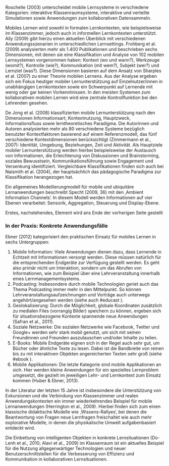 <!-- filename: 06_Klassifikation_und_Anwendungsbeispiele.md -->
<!-- title: Klassifikation und Anwendungsbeispiele -->

Roschelle (2003) unterscheidet mobile Lernsysteme in verschiedene Kategorien: interaktive Klassenraumsysteme, interaktive und verteilte Simulationen sowie Anwendungen zum kollaborativen Datensammeln.

Mobiles Lernen wird sowohl in formalen Lernkontexten, wie beispielsweise im Klassenzimmer, jedoch auch in informellen Lernkontexten unterstützt. Ally (2009) gibt hierzu einen aktuellen Überblick mit verschiedenen Anwendungsszenarien in unterschiedlichen Lernsettings. Frohberg et al. (2009) analysierten mehr als 1.400 Publikationen und beschrieben sechs Dimensionen, mit denen sie eine Klassifikation und Analyse von 102 mobilen Lernsystemen vorgenommen haben: Kontext (wo und wann?), Werkzeuge (womit?), Kontrolle (wie?), Kommunikation (mit wem?), Subjekt (wer?) und Lernziel (was?). Diese Dimensionen basieren auf dem Ansatz von Sharples et al. (2007) zu einer Theorie mobilen Lernens. Aus der Analyse ergeben sich ein Fokus heutiger mobiler Lernunterstützung auf Einzelnutzer/innen in unabhängigen Lernkontexten sowie ein Schwerpunkt auf Lernende mit wenig oder gar keinen Vorkenntnissen. In den meisten Systemen zum kollaborativen mobilen Lernen wird eine zentrale Kontrollfunktion bei den Lehrenden gesehen.

De Jong et al. (2008) klassifizierten mobile Lernunterstützung nach den Dimensionen Informationsart, Kontextnutzung, Hauptzweck, Informationsfluss sowie lerntheoretisches Paradigma. Die Autorinnen und Autoren analysierten mehr als 80 verschiedene Systeme bezüglich benutzter Kontextfaktoren basierend auf einem Referenzmodell, das fünf verschiedene Kontextdimensionen berücksichtigt (Zimmermann et al., 2007): Identität, Umgebung, Beziehungen, Zeit und Aktivität. Als Hauptziele mobiler Lernunterstützung werden hierbei beispielsweise der Austausch von Informationen, die Erleichterung von Diskussionen und Brainstorming, soziales Bewusstsein, Kommunikationsführung sowie Engagement und Versenkung identifiziert. Vergleichbare Klassifikationen finden sich auch bei Naismith et al. (2004), der hauptsächlich das pädagogische Paradigma zur Klassifikation herangezogen hat.

Ein allgemeines Modellierungmodell für mobile und ubiquitäre Lernanwendungen beschreibt Specht (2009, 36) mit den ‚Ambient Information Channels‘. In diesem Modell werden Informationen auf vier Ebenen verarbeitet: Sensorik, Aggregation, Steuerung und Display-Ebene.

Erstes, nachstehendes, Element wird ans Ende der vorherigen Seite gestellt

### In der Praxis: Konkrete Anwendungsfälle

Ebner (2012) kategorisiert den praktischen Einsatz für mobiles Lernen in sechs Untergruppen:

1. Mobile Information: Viele Anwendungen dienen dazu, dass Lernende in Echtzeit mit Informationen versorgt werden. Diese müssen natürlich für die entsprechenden Endgeräte zur Verfügung gestellt werden. Es geht also primär nicht um Interaktion, sondern um das Abrufen von Informationen, wie zum Beispiel über eine Lehrveranstaltung innerhalb eines Lernmanagementsystems.
2. Podcasting: Insbesondere durch mobile Technologien geriet auch das Thema Podcasting immer mehr in den Mittelpunkt. So können Lehrveranstaltungsaufzeichnungen und Vorträge auch unterwegs angehört/angesehen werden (siehe auch #educast ).
3. Geolokalisierung: Durch die Möglichkeit, globale Koordinaten zusätzlich zu medialen Files (vorrangig Bilder) speichern zu können, ergeben sich für situationsbezogene Kontexte spannende neue Anwendungen (Safran et al., 2011).
4. Soziale Netzwerke: Die sozialen Netzwerke wie Facebook, Twitter und Google+ werden sehr stark mobil genutzt, um sich mit seinen Freundinnen und Freunden auszutauschen und/oder Inhalte zu teilen.
5. E-Books: Mobile Endgeräte eignen sich in der Regel auch sehr gut, um Bücher oder ähnliche Texte zu lesen. Dabei ist die Bandbreite von reinen bis zu mit interaktiven Objekten angereicherten Texten sehr groß (siehe #ebook ).
6. Mobile Applikationen: Die letzte Kategorie sind mobile Applikationen an sich. Hier werden kleine Anwendungen für ein spezielles Lernproblem umgesetzt, die gezielt im jeweiligen Lehr- und Lernkontext zum Einsatz kommen (Huber & Ebner, 2013).

In der Literatur der letzten 15 Jahre ist insbesondere die Unterstützung von Exkursionen und die Verbindung von Klassenzimmer und realen Anwendungskontexten ein immer wiederkehrendes Beispiel für mobile Lernanwendungen (Herrington et al., 2009). Hierbei finden sich zum einen klassische didaktische Modelle wie ¸Wissens-Rallyes‘, bei denen die Beantwortung von Fragen neue Lernfragen freischaltet wie auch mehr explorative Modelle, in denen die physikalische Umwelt aufgabenbasiert entdeckt wird.

Die Einbettung von intelligenten Objekten in konkrete Lernsituationen (Do-Lenh et al., 2010; Alavi et al., 2009) im Klassenraum ist ein aktuelles Beispiel für die Nutzung allgegenwärtiger Technologien und neuer Benutzerschnittstellen für die Verbesserung von Effizienz und Kommunikation in kollaborativen Lernsituationen.
